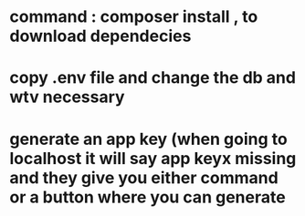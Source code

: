 # command : composer install , to download dependecies
# copy .env file and change the db and wtv necessary
# generate an app key (when going to localhost it will say app keyx missing and they give you either command or a button where you can generate
